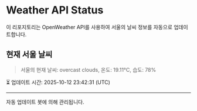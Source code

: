 
# Weather API Status

이 리포지토리는 OpenWeather API를 사용하여 서울의 날씨 정보를 자동으로 업데이트합니다.

## 현재 서울 날씨
> 서울의 현재 날씨: overcast clouds, 온도: 19.11°C, 습도: 78%

⏳ 업데이트 시간: 2025-10-12 23:42:31 (UTC)

---
자동 업데이트 봇에 의해 관리됩니다.
